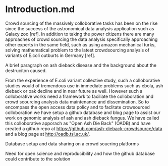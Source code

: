 # Introduction.md

Crowd sourcing of the massively colloborative tasks has been on the rise since the success of the astronomical data analysis application such as Galaxy zoo [ref]. In addition to taking the power citizens there are many approaches of crowd sourcing the data analysis specifically approaching other experts in the same field, such as using amazon mechanical turks, solving mathematical problem  to the latest crowdsourcing analysis of variants of E.coli outburts in Germany [ref].


A brief paragraph on ash dieback disease and the background about the destruciton caused.


From the experience of E.coli variant collective study, such a colloborative studies would of tremendous use in immediate problems such as ebola, ash dieback or oak decline and in near future as well. However such a colloborative works need a framework to faciliate the colloboration and crowd scourcing analysis data maintenance and dissemination. So to encompass the open access data policy and to faclitate crowsourced colloboration we have setup a github database and blog page to assist our work on genomic analysis of ash and ash dieback fungus. We have called this colloborative apporach as "Open Ash Die Back" (OADB) and have created a github repo at https://github.com/ash-dieback-crowdsource/data and a blog page at http://oadb.tsl.ac.uk/.

Database setup and data sharing on a crowd soucring platforms


Need for open science and reproducibility and how the github database could contribute to the solution

